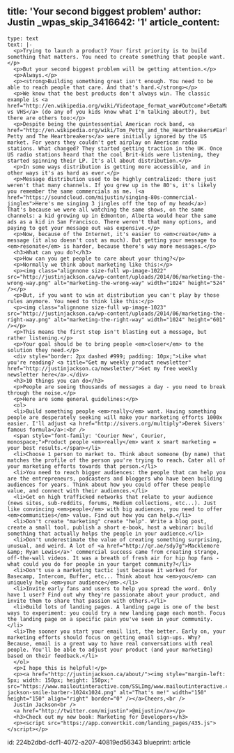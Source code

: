 title: 'Your second biggest problem'
author: Justin
_wpas_skip_3416642: '1'
article_content:
  -
    type: text
    text: |-
      <p>Trying to launch a product? Your first priority is to build something that matters. You need to create something that people want.</p>
      <p>But your second biggest problem will be getting attention.</p>
      <p>Always.</p>
      <p><strong>Building something great isn't enough. You need to be able to reach people that care. And that's hard.</strong></p>
      <p>We know that the best products don't always win. The classic example is <a href="http://en.wikipedia.org/wiki/Videotape_format_war#Outcome">BetaMax vs VHS</a> (do any of you kids know what I'm talking about?), but there are others too:</p>
      <p>Despite being the quintessential American rock band, <a href="http://en.wikipedia.org/wiki/Tom_Petty_and_the_Heartbreakers#Early_years">Tom Petty and The Heartbreakers</a> were initially ignored by the US market. For years they couldn't get airplay on American radio stations. What changed? They started getting traction in the UK. Once US radio stations heard that the cool Brit-kids were listening, they started spinning their LP. It's all about distribution.</p>
      <p>In some ways distribution is getting more accessible, and in other ways it's as hard as ever.</p>
      <p>Message distribution used to be highly centralized: there just weren't that many channels. If you grew up in the 80's, it's likely you remember the same commercials as me. (<a href="https://soundcloud.com/mijustin/singing-80s-commercial-jingles">Here's me singing 3 jingles off the top of my head</a>) That's because we were all watching the same shows, on the same channels: a kid growing up in Edmonton, Alberta would hear the same ads as a kid in San Francisco. There weren't that many options, and paying to get your message out was expensive.</p>
      <p>Now, because of the Internet, it's easier to <em>create</em> a message (it also doesn't cost as much). But getting your message to <em>resonate</em> is harder, because there's way more messages.</p>
      <h3>What can you do?</h3>
      <p>How can you get people to care about your thing?</p>
      <p>Normally we think about marketing like this:</p>
      <p><img class="alignnone size-full wp-image-1022" src="http://justinjackson.ca/wp-content/uploads/2014/06/marketing-the-wrong-way.png" alt="marketing-the-wrong-way" width="1024" height="524" /></p>
      <p>But, if you want to win at distribution you can't play by those rules anymore. You need to think like this:</p>
      <p><img class="alignnone size-full wp-image-1023" src="http://justinjackson.ca/wp-content/uploads/2014/06/marketing-the-right-way.png" alt="marketing-the-right-way" width="1024" height="601" /></p>
      <p>This means the first step isn't blasting out a message, but rather listening.</p>
      <p>Your goal should be to bring people <em>closer</em> to the solution they need.</p>
      <div style="border: 2px dashed #999; padding: 10px;">Like what you're reading? <a title="Get my weekly product newsletter" href="http://justinjackson.ca/newsletter/">Get my free weekly newsletter here</a>.</div>
      <h3>10 things you can do</h3>
      <p>People are seeing thousands of messages a day - you need to break through the noise.</p>
      <p>Here are some general guidelines:</p>
      <ol>
      <li>Build something people <em>really</em> want. Having something people are desperately seeking will make your marketing efforts 1000x easier. I'll adjust <a href="http://sivers.org/multiply">Derek Sivers' famous formula</a>:<br />
      <span style="font-family: 'Courier New', Courier, monospace;">Product people <em>really</em> want x smart marketing = your best results.</span></li>
      <li>Choose 1 person to market to. Think about someone (by name) that matches the profile of the person you're trying to reach. Cater all of your marketing efforts towards that person.</li>
      <li>You need to reach bigger audiences: the people that can help you are the entrepreneurs, podcasters and bloggers who have been building audiences for years. Think about how you could offer these people value, and connect with their audiences.</li>
      <li>Get on high trafficked networks that relate to your audience (news sites, sub-reddits, forums, Medium collections, etc...). Just like convincing <em>people</em> with big audiences, you need to offer <em>communities</em> value. Find out how you can help.</li>
      <li>Don't create "marketing" create "help". Write a blog post, create a small tool, publish a short e-book, host a webinar: build something that actually helps the people in your audience.</li>
      <li>Don't underestimate the value of creating something surprising, unusual, and weird. A lot of <a href="http://qr.ae/sdy7g">Macklemore &amp; Ryan Lewis</a>' commercial success came from creating strange, off-the-wall videos. It was a breath of fresh air for hip hop fans - what could you do for people in your target community?</li>
      <li>Don't use a marketing tactic just because it worked for Basecamp, Intercom, Buffer, etc... Think about how <em>you</em> can uniquely help <em>your audience</em>.</li>
      <li>Invite early fans and users to help you spread the word. Only have 1 user? Find out why they're passionate about your product, and invite them to share that passion with others.</li>
      <li>Build lots of landing pages. A landing page is one of the best ways to experiment: you could try a new landing page each month. Focus the landing page on a specific pain you've seen in your community.</li>
      <li>The sooner you start your email list, the better. Early on, your marketing efforts should focus on getting email sign-ups. Why? Because, email is a great way to have real conversations with real people. You'll be able to adjust your product (and your marketing) based on their feedback.</li>
      </ol>
      <p>I hope this is helpful!</p>
      <p><a href="http://justinjackson.ca/about/"><img style="margin-left: 5px; width: 150px; height: 150px;" src="https://www.mailoutinteractive.com/SSLImg/www.mailoutinteractive.com/Industry/Home/7450/29473/images/justin-jackson-smile-barber-1024x1024.png" alt="That's me!" width="150" height="150" align="right" border="0" /></a>Cheers,<br />
      Justin Jackson<br />
      <a href="http://twitter.com/mijustin">@mijustin</a></p>
      <h3>Check out my new book: Marketing for Developers</h3>
      <p><script src="https://app.convertkit.com/landing_pages/435.js"></script></p>
id: 224b2dbd-dcf1-4072-a207-40819ed56343
blueprint: article
